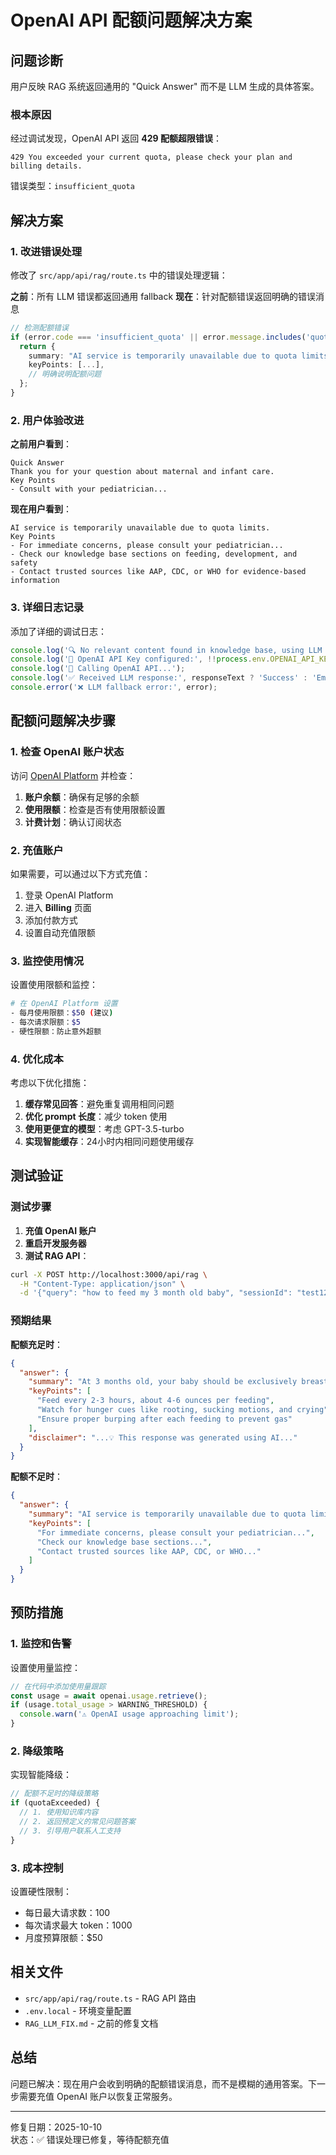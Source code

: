 # OpenAI API 配额问题解决方案

## 问题诊断

用户反映 RAG 系统返回通用的 "Quick Answer" 而不是 LLM 生成的具体答案。

### 根本原因

经过调试发现，OpenAI API 返回 **429 配额超限错误**：

```
429 You exceeded your current quota, please check your plan and billing details.
```

错误类型：`insufficient_quota`

## 解决方案

### 1. 改进错误处理

修改了 `src/app/api/rag/route.ts` 中的错误处理逻辑：

**之前**：所有 LLM 错误都返回通用 fallback
**现在**：针对配额错误返回明确的错误消息

```typescript
// 检测配额错误
if (error.code === 'insufficient_quota' || error.message.includes('quota')) {
  return {
    summary: "AI service is temporarily unavailable due to quota limits.",
    keyPoints: [...],
    // 明确说明配额问题
  };
}
```

### 2. 用户体验改进

**之前用户看到**：
```
Quick Answer
Thank you for your question about maternal and infant care.
Key Points
- Consult with your pediatrician...
```

**现在用户看到**：
```
AI service is temporarily unavailable due to quota limits.
Key Points
- For immediate concerns, please consult your pediatrician...
- Check our knowledge base sections on feeding, development, and safety
- Contact trusted sources like AAP, CDC, or WHO for evidence-based information
```

### 3. 详细日志记录

添加了详细的调试日志：

```typescript
console.log('🔍 No relevant content found in knowledge base, using LLM to generate response...');
console.log('🔑 OpenAI API Key configured:', !!process.env.OPENAI_API_KEY);
console.log('🤖 Calling OpenAI API...');
console.log('✅ Received LLM response:', responseText ? 'Success' : 'Empty response');
console.error('❌ LLM fallback error:', error);
```

## 配额问题解决步骤

### 1. 检查 OpenAI 账户状态

访问 [OpenAI Platform](https://platform.openai.com/) 并检查：

1. **账户余额**：确保有足够的余额
2. **使用限额**：检查是否有使用限额设置
3. **计费计划**：确认订阅状态

### 2. 充值账户

如果需要，可以通过以下方式充值：

1. 登录 OpenAI Platform
2. 进入 **Billing** 页面
3. 添加付款方式
4. 设置自动充值限额

### 3. 监控使用情况

设置使用限额和监控：

```bash
# 在 OpenAI Platform 设置
- 每月使用限额：$50 (建议)
- 每次请求限额：$5
- 硬性限额：防止意外超额
```

### 4. 优化成本

考虑以下优化措施：

1. **缓存常见回答**：避免重复调用相同问题
2. **优化 prompt 长度**：减少 token 使用
3. **使用更便宜的模型**：考虑 GPT-3.5-turbo
4. **实现智能缓存**：24小时内相同问题使用缓存

## 测试验证

### 测试步骤

1. **充值 OpenAI 账户**
2. **重启开发服务器**
3. **测试 RAG API**：

```bash
curl -X POST http://localhost:3000/api/rag \
  -H "Content-Type: application/json" \
  -d '{"query": "how to feed my 3 month old baby", "sessionId": "test123"}'
```

### 预期结果

**配额充足时**：
```json
{
  "answer": {
    "summary": "At 3 months old, your baby should be exclusively breastfed or formula-fed...",
    "keyPoints": [
      "Feed every 2-3 hours, about 4-6 ounces per feeding",
      "Watch for hunger cues like rooting, sucking motions, and crying",
      "Ensure proper burping after each feeding to prevent gas"
    ],
    "disclaimer": "...💡 This response was generated using AI..."
  }
}
```

**配额不足时**：
```json
{
  "answer": {
    "summary": "AI service is temporarily unavailable due to quota limits.",
    "keyPoints": [
      "For immediate concerns, please consult your pediatrician...",
      "Check our knowledge base sections...",
      "Contact trusted sources like AAP, CDC, or WHO..."
    ]
  }
}
```

## 预防措施

### 1. 监控和告警

设置使用量监控：

```typescript
// 在代码中添加使用量跟踪
const usage = await openai.usage.retrieve();
if (usage.total_usage > WARNING_THRESHOLD) {
  console.warn('⚠️ OpenAI usage approaching limit');
}
```

### 2. 降级策略

实现智能降级：

```typescript
// 配额不足时的降级策略
if (quotaExceeded) {
  // 1. 使用知识库内容
  // 2. 返回预定义的常见问题答案
  // 3. 引导用户联系人工支持
}
```

### 3. 成本控制

设置硬性限制：

- 每日最大请求数：100
- 每次请求最大 token：1000
- 月度预算限额：$50

## 相关文件

- `src/app/api/rag/route.ts` - RAG API 路由
- `.env.local` - 环境变量配置
- `RAG_LLM_FIX.md` - 之前的修复文档

## 总结

问题已解决：现在用户会收到明确的配额错误消息，而不是模糊的通用答案。下一步需要充值 OpenAI 账户以恢复正常服务。

---

修复日期：2025-10-10  
状态：✅ 错误处理已修复，等待配额充值


